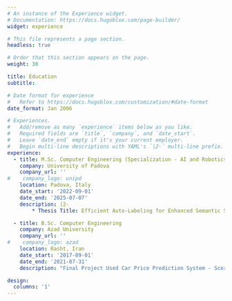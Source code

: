 ```yaml
---
# An instance of the Experience widget.
# Documentation: https://docs.hugoblox.com/page-builder/
widget: experience

# This file represents a page section.
headless: true

# Order that this section appears on the page.
weight: 30

title: Education
subtitle:

# Date format for experience
#   Refer to https://docs.hugoblox.com/customization/#date-format
date_format: Jan 2006

# Experiences.
#   Add/remove as many `experience` items below as you like.
#   Required fields are `title`, `company`, and `date_start`.
#   Leave `date_end` empty if it's your current employer.
#   Begin multi-line descriptions with YAML's `|2-` multi-line prefix.
experience:
  - title: M.Sc. Computer Engineering (Specialization - AI and Robotics)
    company: University of Padova
    company_url: ''
#    company_logo: unipd
    location: Padova, Italy
    date_start: '2022-09-01'
    date_end: '2025-07-07'
    description: |2-
        * Thesis Title: Efficient Auto-Labeling for Enhanced Semantic Segmentation Annotation: An Ensemble-Based Framework with SAM Refinement

  - title: B.Sc. Computer Engineering
    company: Azad University
    company_url: ''
#    company_logo: azad
    location: Rasht, Iran
    date_start: '2017-09-01'
    date_end: '2021-07-31'
    description: "Final Project Used Car Price Prediction System - Scored 20/20"

design:
  columns: '1'
---
```

